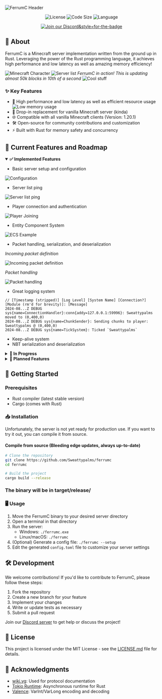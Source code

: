<div style="width: 100%">
   <img src="https://github.com/Sweattypalms/ferrumc/blob/dev/README/assets/header.svg?raw=true" alt="FerrumC Header">
</div>


<p align="center">
  <img src="https://img.shields.io/github/license/Sweattypalms/ferrumc" alt="License">
  <img src="https://img.shields.io/github/languages/code-size/Sweattypalms/ferrumc" alt="Code Size">
  <img src="https://img.shields.io/badge/language-Rust-orange" alt="Language">
</p>
<p align="center">
  <a href="https://discord.gg/qT5J8EMjwk">
    <img src="https://img.shields.io/discord/1277314213878173726?color=7289DA&label=Join%20our%20Discord&logo=discord&logoColor=white" alt="Join our Discord&style=for-the-badge">
  </a>
</p>


## 📖 About

FerrumC is a Minecraft server implementation written from the ground up in Rust. Leveraging the power of the Rust programming language, it achieves high performance and low latency as well as amazing memory efficiency!

![Minecraft Character](https://github.com/Sweattypalms/ferrumc/blob/dev/README/assets/in_game.png?raw=true)
![Server list](https://github.com/Sweattypalms/ferrumc/blob/dev/README/assets/server%20list.png?raw=true)
*FerrumC in action! This is updating almost 50k blocks in 10th of a second*
![Cool stuff](https://github.com/Sweattypalms/ferrumc/blob/dev/README/assets/mind%20boggling.gif?raw=true)

### ✨ Key Features

- 🚀 High performance and low latency as well as efficient resource usage
![Low memory usage](https://github.com/Sweattypalms/ferrumc/blob/dev/README/assets/low_mem_usage.png?raw=true)
- 🔄 Drop-in replacement for vanilla Minecraft server (kinda)
- 🌐 Compatible with all vanilla Minecraft clients (Version: 1.20.1)
- 🛠 Open-source for community contributions and customization
- ⚡ Built with Rust for memory safety and concurrency

## 🎯 Current Features and Roadmap

<details open>
<summary><b>✅ Implemented Features</b></summary>

- Basic server setup and configuration
 
![Configuration](https://github.com/Sweattypalms/ferrumc/blob/dev/README/assets/configuration.png?raw=true)

- Server list ping

![Server list ping](https://github.com/Sweattypalms/ferrumc/blob/dev/README/assets/server%20list.png?raw=true)

- Player connection and authentication

![Player Joining](https://github.com/Sweattypalms/ferrumc/blob/dev/README/assets/player_joining.png?raw=true)

- Entity Component System

![ECS Example](https://github.com/Sweattypalms/ferrumc/blob/dev/README/assets/ecs_example.png?raw=true)

- Packet handling, serialization, and deserialization

*Incoming packet definition*

![Incoming packet definition](https://github.com/Sweattypalms/ferrumc/blob/dev/README/assets/packet_incoming_def.png?raw=true)

*Packet handling*

![Packet handling](https://github.com/Sweattypalms/ferrumc/blob/dev/README/assets/packet_handling.png?raw=true)

- Great logging system

```log
// [Timestamp (stripped)] [Log Level] [System Name] [Connection?] [Module (rm'd for brevity)]: [Message]
2024-08...Z DEBUG sys{name=ConnectionHandler}:conn{addy=127.0.0.1:59996}: Sweattypalms moved to (0,400,0)
2024-08...Z DEBUG sys{name=ChunkSender}: Sending chunks to player: Sweattypalms @ (0,400,0)
2024-08...Z DEBUG sys{name=TickSystem}: Ticked `Sweattypalms`
```

- Keep-alive system
- NBT serialization and deserialization

</details>


<details>
<summary><b>🔨 In Progress</b></summary>

- World stuff (chunks loading, saving, etc.)
- Database integration (embedded)
- Entities and physics

</details>

<details>
<summary><b>📅 Planned Features</b></summary>

- Chat system
- Advanced world generation
- Plugin support + API (Rust and Lua)
- Multi-world support
- Performance optimizations

</details>

## 🚀 Getting Started

### Prerequisites

- Rust compiler (latest stable version)
- Cargo (comes with Rust)

### 📥 Installation

[//]: # (#### Option 1: Download pre-compiled binary &#40;Maybe outdated!&#41;)

[//]: # ()
[//]: # (1. Go to the [Releases]&#40;https://github.com/Sweattypalms/ferrumc/releases&#41; page)

[//]: # (2. Download the latest version for your operating system)

[//]: # (3. Extract the archive to your desired location)

<p>
Unfortunately, the server is not yet ready for production use. If you want to try it out, you can compile it from source.
</p>

#### Compile from source (Bleeding edge updates, always up-to-date)

```bash
# Clone the repository
git clone https://github.com/Sweattypalms/ferrumc
cd ferrumc

# Build the project
cargo build --release
```
### The binary will be in target/release/


### 🖥️ Usage

1. Move the FerrumC binary to your desired server directory
2. Open a terminal in that directory
3. Run the server:
    - Windows: `./ferrumc.exe`
    - Linux/macOS: `./ferrumc`
4. (Optional) Generate a config file: `./ferrumc --setup`
5. Edit the generated `config.toml` file to customize your server settings

## 🛠️ Development

We welcome contributions! If you'd like to contribute to FerrumC, please follow these steps:

1. Fork the repository
2. Create a new branch for your feature
3. Implement your changes
4. Write or update tests as necessary
5. Submit a pull request

Join our [Discord server](https://discord.gg/qT5J8EMjwk) to get help or discuss the project!


## 📜 License

This project is licensed under the MIT License - see the [LICENSE.md](LICENSE.md) file for details.


## 🙏 Acknowledgments

- [wiki.vg](https://wiki.vg): Used for protocol documentation
- [Tokio Runtime](https://github.com/tokio-rs/tokio): Asynchronous runtime for Rust
- [Valence](https://github.com/valence-rs/valence): VarInt/VarLong encoding and decoding
